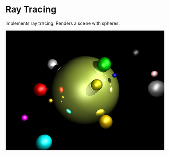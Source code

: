 # Ray Tracing

Implements ray tracing. Renders a scene with spheres.

![Spheres Scene](sample/spheres.png)
